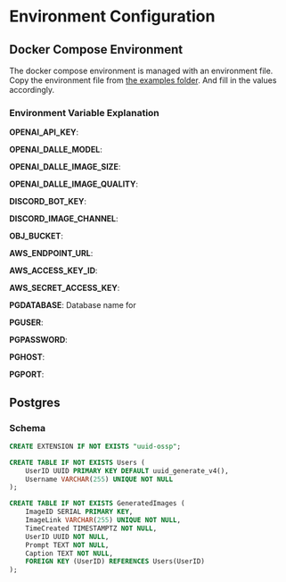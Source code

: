 # Environment Configuration

## Docker Compose Environment
The docker compose environment is managed with an environment file. Copy the environment file from [the examples folder](/example/env). And fill in the values accordingly.

### Environment Variable Explanation
**OPENAI_API_KEY**: 

**OPENAI_DALLE_MODEL**: 

**OPENAI_DALLE_IMAGE_SIZE**: 

**OPENAI_DALLE_IMAGE_QUALITY**: 

**DISCORD_BOT_KEY**: 

**DISCORD_IMAGE_CHANNEL**: 

**OBJ_BUCKET**: 

**AWS_ENDPOINT_URL**: 

**AWS_ACCESS_KEY_ID**: 

**AWS_SECRET_ACCESS_KEY**: 

**PGDATABASE**: Database name for 

**PGUSER**: 

**PGPASSWORD**: 

**PGHOST**: 

**PGPORT**: 

## Postgres
### Schema
```sql
CREATE EXTENSION IF NOT EXISTS "uuid-ossp";

CREATE TABLE IF NOT EXISTS Users (
    UserID UUID PRIMARY KEY DEFAULT uuid_generate_v4(),
    Username VARCHAR(255) UNIQUE NOT NULL
);

CREATE TABLE IF NOT EXISTS GeneratedImages (
    ImageID SERIAL PRIMARY KEY,
    ImageLink VARCHAR(255) UNIQUE NOT NULL,
    TimeCreated TIMESTAMPTZ NOT NULL,
    UserID UUID NOT NULL,
    Prompt TEXT NOT NULL,
    Caption TEXT NOT NULL,
    FOREIGN KEY (UserID) REFERENCES Users(UserID)
);
```